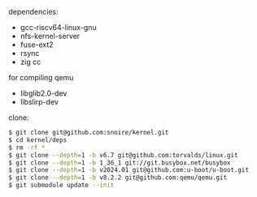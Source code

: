dependencies:

- gcc-riscv64-linux-gnu
- nfs-kernel-server
- fuse-ext2
- rsync
- zig cc

for compiling qemu
- libglib2.0-dev
- libslirp-dev

clone:

```sh
$ git clone git@github.com:snoire/kernel.git
$ cd kernel/deps
$ rm -rf *
$ git clone --depth=1 -b v6.7 git@github.com:torvalds/linux.git
$ git clone --depth=1 -b 1_36_1 git://git.busybox.net/busybox
$ git clone --depth=1 -b v2024.01 git@github.com:u-boot/u-boot.git
$ git clone --depth=1 -b v8.2.2 git@github.com:qemu/qemu.git
$ git submodule update --init
```
